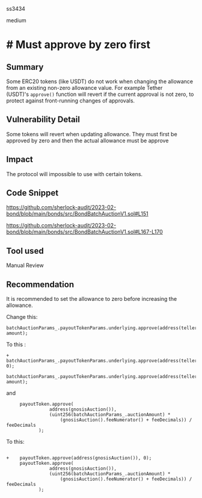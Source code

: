 ss3434

medium

# # Must approve by zero first

## Summary
Some ERC20 tokens (like USDT) do not work when changing the allowance from an existing non-zero allowance value. For example Tether (USDT)'s `approve()` function will revert if the current approval is not zero, to protect against front-running changes of approvals.
## Vulnerability Detail
Some tokens will revert when updating allowance. They must first be approved by zero and then the actual allowance must be approve
## Impact
The protocol will impossible to use with certain tokens.
## Code Snippet
https://github.com/sherlock-audit/2023-02-bond/blob/main/bonds/src/BondBatchAuctionV1.sol#L151

https://github.com/sherlock-audit/2023-02-bond/blob/main/bonds/src/BondBatchAuctionV1.sol#L167-L170
## Tool used

Manual Review

## Recommendation
It is recommended to set the allowance to zero before increasing the allowance.

Change this:

```solidity
batchAuctionParams_.payoutTokenParams.underlying.approve(address(teller()), amount);
```

To this :

```solidity
+     batchAuctionParams_.payoutTokenParams.underlying.approve(address(teller()), 0);
      batchAuctionParams_.payoutTokenParams.underlying.approve(address(teller()), amount);
```
and 
```solidity
     payoutToken.approve(
                address(gnosisAuction()),
                (uint256(batchAuctionParams_.auctionAmount) *
                    (gnosisAuction().feeNumerator() + feeDecimals)) / feeDecimals
            );
```

To this:

```solidity

+    payoutToken.approve(address(gnosisAuction()), 0);
     payoutToken.approve(
                address(gnosisAuction()),
                (uint256(batchAuctionParams_.auctionAmount) *
                    (gnosisAuction().feeNumerator() + feeDecimals)) / feeDecimals
            );
```